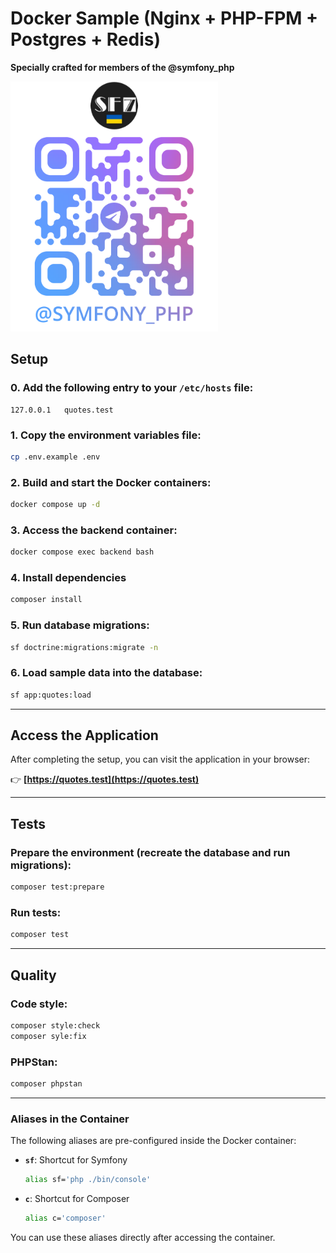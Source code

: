 # Docker Sample (Nginx + PHP-FPM + Postgres + Redis)

**Specially crafted for members of the @symfony_php**

<img src="./art/symfony-php.png" alt="Symfony PHP Logo" height="400px">

## Setup

### 0. Add the following entry to your `/etc/hosts` file:
```plaintext
127.0.0.1   quotes.test
```

### 1. Copy the environment variables file:
```bash
cp .env.example .env
```

### 2. Build and start the Docker containers:
```bash
docker compose up -d
```

### 3. Access the backend container:
```bash
docker compose exec backend bash
```

### 4. Install dependencies
```bash
composer install
```

### 5. Run database migrations:
```bash
sf doctrine:migrations:migrate -n
```

### 6. Load sample data into the database:
```bash
sf app:quotes:load
```
---

## Access the Application

After completing the setup, you can visit the application in your browser:

👉 **[https://quotes.test](https://quotes.test)**
___

## Tests

### Prepare the environment (recreate the database and run migrations):
```bash
composer test:prepare
```

### Run tests:
```bash
composer test
```
---

## Quality

### Code style:
```bash
composer style:check
composer syle:fix
```

### PHPStan:
```bash
composer phpstan
```

---

### Aliases in the Container
The following aliases are pre-configured inside the Docker container:

- **`sf`**: Shortcut for Symfony
  ```bash
  alias sf='php ./bin/console'
  ```
- **`c`**: Shortcut for Composer
  ```bash
  alias c='composer'
  ```

You can use these aliases directly after accessing the container.